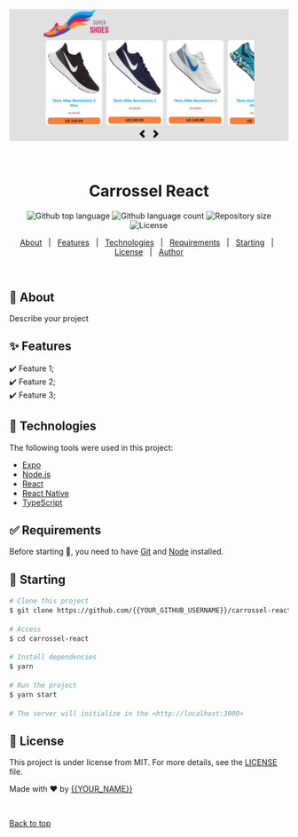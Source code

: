 <div align="center" id="top"> 
  <img src="./public/static/images/print.png" alt="Carrossel React" />

  &#xa0;

  <!-- <a href="https://carrosselreact.netlify.app">Demo</a> -->
</div>

<h1 align="center">Carrossel React</h1>

<p align="center">
  <img alt="Github top language" src="https://img.shields.io/github/languages/top/{{YOUR_GITHUB_USERNAME}}/carrossel-react?color=56BEB8">

  <img alt="Github language count" src="https://img.shields.io/github/languages/count/{{YOUR_GITHUB_USERNAME}}/carrossel-react?color=56BEB8">

  <img alt="Repository size" src="https://img.shields.io/github/repo-size/{{YOUR_GITHUB_USERNAME}}/carrossel-react?color=56BEB8">

  <img alt="License" src="https://img.shields.io/github/license/{{YOUR_GITHUB_USERNAME}}/carrossel-react?color=56BEB8">

  <!-- <img alt="Github issues" src="https://img.shields.io/github/issues/{{YOUR_GITHUB_USERNAME}}/carrossel-react?color=56BEB8" /> -->

  <!-- <img alt="Github forks" src="https://img.shields.io/github/forks/{{YOUR_GITHUB_USERNAME}}/carrossel-react?color=56BEB8" /> -->

  <!-- <img alt="Github stars" src="https://img.shields.io/github/stars/{{YOUR_GITHUB_USERNAME}}/carrossel-react?color=56BEB8" /> -->
</p>

<!-- Status -->

<!-- <h4 align="center"> 
	🚧  Carrossel React 🚀 Under construction...  🚧
</h4> 

<hr> -->

<p align="center">
  <a href="#dart-about">About</a> &#xa0; | &#xa0; 
  <a href="#sparkles-features">Features</a> &#xa0; | &#xa0;
  <a href="#rocket-technologies">Technologies</a> &#xa0; | &#xa0;
  <a href="#white_check_mark-requirements">Requirements</a> &#xa0; | &#xa0;
  <a href="#checkered_flag-starting">Starting</a> &#xa0; | &#xa0;
  <a href="#memo-license">License</a> &#xa0; | &#xa0;
  <a href="https://github.com/{{YOUR_GITHUB_USERNAME}}" target="_blank">Author</a>
</p>

<br>

## :dart: About ##

Describe your project

## :sparkles: Features ##

:heavy_check_mark: Feature 1;\
:heavy_check_mark: Feature 2;\
:heavy_check_mark: Feature 3;

## :rocket: Technologies ##

The following tools were used in this project:

- [Expo](https://expo.io/)
- [Node.js](https://nodejs.org/en/)
- [React](https://pt-br.reactjs.org/)
- [React Native](https://reactnative.dev/)
- [TypeScript](https://www.typescriptlang.org/)

## :white_check_mark: Requirements ##

Before starting :checkered_flag:, you need to have [Git](https://git-scm.com) and [Node](https://nodejs.org/en/) installed.

## :checkered_flag: Starting ##

```bash
# Clone this project
$ git clone https://github.com/{{YOUR_GITHUB_USERNAME}}/carrossel-react

# Access
$ cd carrossel-react

# Install dependencies
$ yarn

# Run the project
$ yarn start

# The server will initialize in the <http://localhost:3000>
```

## :memo: License ##

This project is under license from MIT. For more details, see the [LICENSE](LICENSE.md) file.


Made with :heart: by <a href="https://github.com/{{YOUR_GITHUB_USERNAME}}" target="_blank">{{YOUR_NAME}}</a>

&#xa0;

<a href="#top">Back to top</a>
